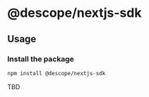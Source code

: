 # @descope/nextjs-sdk

## Usage

### Install the package

```bash
npm install @descope/nextjs-sdk
```

TBD
